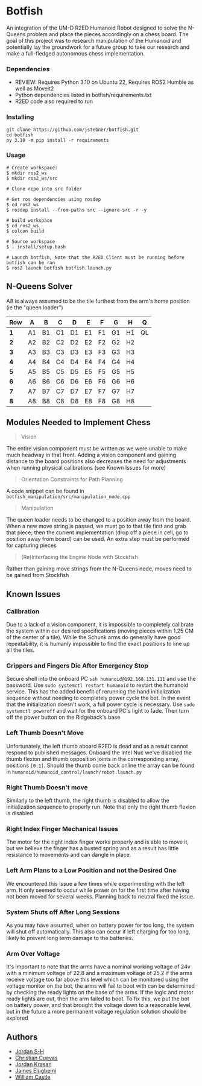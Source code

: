 # Botfish

An integration of the UM-D R2ED Humanoid Robot designed to solve the N-Queens problem and place the pieces accordingly
on a chess board. The goal of this project was to research manipulation of the Humanoid and potentially lay the
groundwork for a future group to take our research and make a full-fledged autonomous chess implementation.

### Dependencies

* REVIEW: Requires Python 3.10 on Ubuntu 22, Requires ROS2 Humble as well as Moveit2
* Python dependencies listed in botfish/requirements.txt
* R2ED code also required to run

### Installing

```
git clone https://github.com/jstebner/botfish.git
cd botfish
py 3.10 -m pip install -r requirements
```

### Usage

```
# Create workspace:
$ mkdir ros2_ws
$ mkdir ros2_ws/src

# Clone repo into src folder

# Get ros dependencies using rosdep
$ cd ros2_ws
$ rosdep install --from-paths src --ignore-src -r -y

# build workspace
$ cd ros2_ws
$ colcon build

# Source workspace
$ . install/setup.bash

# Launch botfish, Note that the R2ED Client must be running before botfish can be ran
$ ros2 launch botfish botfish.launch.py
```

## N-Queens Solver

A8 is always assumed to be the tile furthest from the arm's home position (ie the "queen loader")

| Row   | A  | B  | C  | D  | E  | F  | G  | H  | Q  |
|-------|----|----|----|----|----|----|----|----|----|
| **1** | A1 | B1 | C1 | D1 | E1 | F1 | G1 | H1 | QL |
| **2** | A2 | B2 | C2 | D2 | E2 | F2 | G2 | H2 |    |
| **3** | A3 | B3 | C3 | D3 | E3 | F3 | G3 | H3 |    |
| **4** | A4 | B4 | C4 | D4 | E4 | F4 | G4 | H4 |    |
| **5** | A5 | B5 | C5 | D5 | E5 | F5 | G5 | H5 |    |
| **6** | A6 | B6 | C6 | D6 | E6 | F6 | G6 | H6 |    |
| **7** | A7 | B7 | C7 | D7 | E7 | F7 | G7 | H7 |    |
| **8** | A8 | B8 | C8 | D8 | E8 | F8 | G8 | H8 |    |

## Modules Needed to Implement Chess

> Vision

The entire vision component must be written as we were unable to make much headway in that front. Adding a vision
component and gaining distance to the board positions also decreases the need for adjustments when running physical
calibrations (see Known Issues for more)

> Orientation Constraints for Path Planning

A code snippet can be found in ```botfish_manipulation/src/manipulation_node.cpp```

> Manipulation

The queen loader needs to be changed to a position away from the board.
When a new move string is passed, we must go to
that tile first and grab that piece; then the current implementation (drop off a piece in cell, go to position away from
board) can be used.
An extra step must be performed for capturing pieces


> (Re)Interfacing the Engine Node with Stockfish

Rather than gaining move strings from the N-Queens node, moves need to be gained from Stockfish

## Known Issues

### Calibration

Due to a lack of a vision component, it is impossible to completely calibrate the system within our desired
specifications (moving pieces within 1.25 CM of the center of a tile). While the Schunk arms do generally have good
repeatability, it is humanly impossible to find the exact positions to line up all the tiles.

### Grippers and Fingers Die After Emergency Stop

Secure shell into the onboard PC ```ssh humanoid@192.168.131.111``` and use the password.
Use ```sudo systemctl restart humanoid``` to restart the humanoid service. This has the added benefit of rerunning the
hand initialization sequence without needing to completely power cycle the bot. In the event that the initialization
doesn't work, a full power cycle is necessary. Use ```sudo systemctl poweroff``` and wait for the onboard PC's light to
fade. Then turn off the power button on the Ridgeback's base

### Left Thumb Doesn't Move

Unfortunately, the left thumb aboard R2ED is dead and as a result cannot respond to published messages.
Onboard the Intel
Nuc we've disabled the thumb flexion and thumb opposition joints in the corresponding array, positions ```[0,1]```.
Should the thumb come back online the array can be found in ```humanoid/humanoid_control/launch/robot.launch.py```

### Right Thumb Doesn't move

Similarly to the left thumb, the right thumb is disabled to allow the initialization sequence to properly run. Note that
only the right thumb flexion is disabled

### Right Index Finger Mechanical Issues

The motor for the right index finger works properly and is able to move it, but we believe the finger has a busted
spring
and as a result has little resistance to movements and can dangle in place.

### Left Arm Plans to a Low Position and not the Desired One

We encountered this issue a few times while experimenting with the left arm.
It only seemed to occur while power on for
the first time after having not been moved for several weeks.
Planning back to neutral fixed the issue.

### System Shuts off After Long Sessions

As you may have assumed, when on battery power for too long, the system will shut off automatically.
This also can occur
if left charging for too long, likely to prevent long term damage to the batteries.

### Arm Over Voltage

It's important to note that the arms have a nominal working voltage of 24v with a minimum voltage of 22.8 and a maximum
voltage of 25.2
if the arms receive voltage too far above this level which can be monitored using the voltage monitor on the bot, the
arms will fail to boot with can be determined by checking the ready lights on the base of the arms.
If the logic and
motor ready lights are out, then the arm failed to boot.
To fix this, we put the bot on battery power, and that brought the
voltage down to a reasonable level, but in the future a more permanent voltage regulation solution should be explored

## Authors

* [Jordan S-H](https://github.com/jstebner)
* [Christian Cuevas](https://github.com/cdawgc8)
* [Jordan Krasan](https://github.com/JordanKra)
* [James Elugbemi](https://github.com/James-Elugbemi)
* [William Castle](https://github.com/wicastle)

